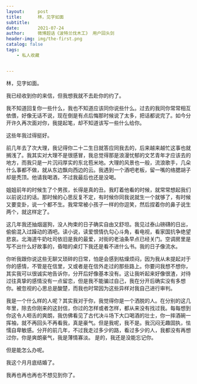 ```yaml
---
layout:     post
title:      林，见字如面
subtitle:   
date:       2021-07-24
author:     微博超话《波特兰伐木工》 用户回头剑
header-img: img/the-first.png
catalog: false
tags:
    - 私人收藏


---
```


林，见字如面。

我已经收到你的来信，但我想我就不去赴你的约了。

我不知道回复你一些什么，我也不知道应该同你说些什么。过去的我同你常常相互依偎，好像无话不说，现在倒是有点后悔那时候说了太多，把话都说完了。如今分开许久再次面对你，我提起笔，却不知道该写一些什么给你。

这些年我过得挺好。

前几年去了次大理，我记得你二十二生日就答应同我去的，后来越来越忙这事也就搁浅了。我其实对大理不是很感冒，我总觉得那是浪漫忧郁的文艺青年才应该去的地方，而我只是一片沉闷厚实的东北苞米地。大理的风景也一般，流浪歌手，几朵什么事都不做，就从东边飘向西边的云。我遇到一个酒吧老板，留一嘴的络腮胡子却是秃顶。他请我喝酒，不过我最后也还是没喝。

姐姐前年的时候生了个男孩，长得是真的丑。我盯着他看的时候，就常常想起我们以前说过的话。那时候的心思反复不定，有时候你同我说就生一个就够了，有时候又要变卦，说一个都不生。我常常被小孩子一样的你逗笑，然后捏着你的鼻子说生两个，就这样定了。

这几年我还抽烟遛狗，没人拘束的日子确实自由又舒坦。我见过泰山磅礴的日出，偷偷混入过躁动的酒吧。读小说，读爱恨情仇勾心斗角，看电视，看家国抗争绝望悲哀。北海道牛奶吐司依旧是我的最爱，对街的老油条早点已经关门。空调房里是写不出什么好故事的，昏暗的桌灯下我还是看不进什么书。我的日子像流水。

你听我跟你说这些无聊又琐碎的日常，怕是会感到枯燥烦闷，因为我从未提起对于你的感情，不管是在信里，又或者是在信外走过的那些路上。你要问我想不想你，其实我可以很诚实地告诉你，分开后好像基本没有。这让我听起来好像很渣，对待过往真挚的感情没有一点留恋，但是我不能骗过自己，我在分开后确实没有多想你。被忽视的心思总是酸楚，而我也时常因为这些异样对我自己进行审判。

我是一个什么样的人呢？其实我对于你，我觉得你是一个洒脱的人。在分别的这几年里，除去你刚来的这封信，你过的怎样或者怎样，都从来没有找过我。每每想到你这令人咂舌的爽朗，我仿佛看见了古代决斗场下大口喝酒的壮士，你一摔酒碗一挥袖，就不再回头不再看我，真是豪气。但是我呢，我不是。我沉闷无趣固执，怯懦自卑敏感。分开的前几年，不过我走过多少的路，看过多少的人，我都没有再想过你，你是爽朗豪气，我是薄情寡淡。
是的，我还是没能忘记你。

但是能怎么办呢。

我这个月月底结婚了。

我再也再也再也不想见到你了。
